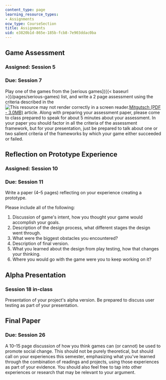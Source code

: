 ```yaml
---
content_type: page
learning_resource_types:
- Assignments
ocw_type: CourseSection
title: Assignments
uid: e3820b1d-865e-185b-fcb8-7e903ddac0ba
---
```


Game Assessment
---------------

### Assigned: Session 5

### Due: Session 7

Play one of the games from the [serious games]({{< baseurl >}}/pages/serious-games) list, and write a 2 page assessment using the criteria described in the ![This resource may not render correctly in a screen reader.](/images/inacessible.gif)[Mitgutsch (PDF - 3.0MB)](http://gambit.mit.edu/readme/academic_papers/fdg2012_submission_82-1.pdf) article. Along with preparing your assessment paper, please come to class prepared to speak for about 5 minutes about your assessment. In your paper you should factor in all the criteria of the assessment framework, but for your presentation, just be prepared to talk about one or two salient criteria of the frameworks by which your game either succeeded or failed.

Reflection on Prototype Experience
----------------------------------

### Assigned: Session 10

### Due: Session 11

Write a paper (4–5 pages) reflecting on your experience creating a prototype.

Please include all of the following:

1.  Discussion of game's intent, how you thought your game would accomplish your goals.
2.  Description of the design process, what different stages the design went through.
3.  What were the biggest obstacles you encountered?
4.  Description of final version.
5.  What you learned about the design from play testing, how that changes your thinking.
6.  Where you would go with the game were you to keep working on it?

Alpha Presentation
------------------

### Session 18 in-class

Presentation of your project's alpha version. Be prepared to discuss user testing as part of your presentation.

Final Paper
-----------

### Due: Session 26

A 10–15 page discussion of how you think games can (or cannot) be used to promote social change. This should not be purely theoretical, but should call on your experiences this semester, emphasizing what you've learned through the combination of readings and projects, using those experiences as part of your evidence. You should also feel free to tap into other experiences or research that may be relevant to your argument.